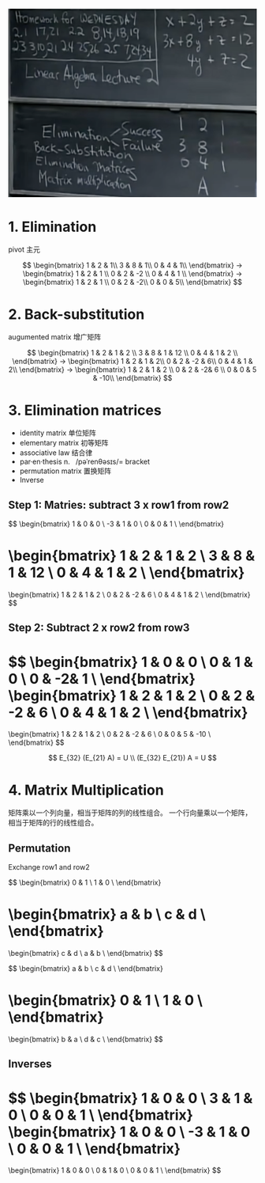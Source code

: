 
![alt text](image.png)

# 1. Elimination
pivot 主元


$$
\begin{bmatrix}
1 & 2 & 1\\
3 & 8 & 1\\
0 & 4 & 1\\
\end{bmatrix}
->
\begin{bmatrix}
1 & 2 & 1 \\
0 & 2 & -2 \\
0 & 4 & 1 \\
\end{bmatrix}
->
\begin{bmatrix}
1 & 2 & 1 \\
0 & 2 & -2\\
0 & 0 & 5\\
\end{bmatrix}
$$


# 2. Back-substitution

augumented matrix 增广矩阵


$$
\begin{bmatrix}
1 & 2 & 1 & 2  \\
3 & 8 & 1 & 12 \\
0 & 4 & 1 & 2  \\
\end{bmatrix}
->
\begin{bmatrix}
1 & 2 & 1  & 2\\
0 & 2 & -2 & 6\\
0 & 4 & 1  & 2\\
\end{bmatrix}
->
\begin{bmatrix}
1 & 2 & 1 & 2  \\
0 & 2 & -2& 6  \\
0 & 0 & 5 & -10\\
\end{bmatrix}
$$

# 3. Elimination matrices

- identity matrix   单位矩阵
- elementary matrix 初等矩阵
- associative law   结合律
- par·en·thesis n.   /pəˈrenθəsɪs/= bracket
- permutation matrix    置换矩阵
- Inverse

## Step 1: Matries: subtract 3 x row1 from row2


$$
\begin{bmatrix}
1  & 0 & 0 \\
-3 & 1 & 0 \\
0  & 0 & 1 \\
\end{bmatrix}

\begin{bmatrix}
1 & 2 & 1 & 2  \\
3 & 8 & 1 & 12 \\
0 & 4 & 1 & 2  \\
\end{bmatrix}
=
\begin{bmatrix}
1 & 2 & 1  & 2   \\
0 & 2 & -2 & 6   \\
0 & 4 & 1  & 2   \\
\end{bmatrix}
$$


## Step 2: Subtract 2 x row2 from row3
$$
\begin{bmatrix}
1 & 0 & 0 \\
0 & 1 & 0 \\
0 & -2& 1 \\
\end{bmatrix}
\begin{bmatrix}
1 & 2 & 1  & 2   \\
0 & 2 & -2 & 6   \\
0 & 4 & 1  & 2   \\
\end{bmatrix}
=
\begin{bmatrix}
1 & 2 & 1  & 2   \\
0 & 2 & -2 & 6   \\
0 & 0 & 5  & -10 \\
\end{bmatrix}
$$


$$
E_{32} (E_{21} A) = U
\\
(E_{32} E_{21}) A = U
$$

# 4. Matrix Multiplication

矩阵乘以一个列向量，相当于矩阵的列的线性组合。
一个行向量乘以一个矩阵，相当于矩阵的行的线性组合。

## Permutation
Exchange row1 and row2

$$
\begin{bmatrix}
0 & 1 \\
1 & 0 \\
\end{bmatrix}

\begin{bmatrix}
a & b \\
c & d \\
\end{bmatrix}
=
\begin{bmatrix}
c & d \\
a & b \\
\end{bmatrix}
$$


$$
\begin{bmatrix}
a & b \\
c & d \\
\end{bmatrix}

\begin{bmatrix}
0 & 1 \\
1 & 0 \\
\end{bmatrix}
=
\begin{bmatrix}
b & a \\
d & c \\
\end{bmatrix}
$$

## Inverses
$$
\begin{bmatrix}
1 & 0 & 0 \\
3 & 1 & 0 \\
0 & 0 & 1 \\
\end{bmatrix}
\begin{bmatrix}
1 & 0 & 0 \\
-3 & 1 & 0 \\
0 & 0 & 1 \\
\end{bmatrix}
=
\begin{bmatrix}
1 & 0 & 0 \\
0 & 1 & 0 \\
0 & 0 & 1 \\
\end{bmatrix}
$$